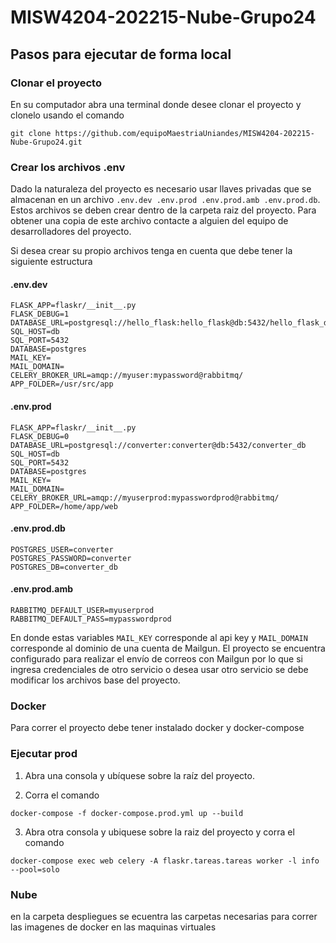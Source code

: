 # MISW4204-202215-Nube-Grupo24
## Pasos para ejecutar de forma local

### Clonar el proyecto
En su computador abra una terminal donde desee clonar el proyecto y clonelo usando el comando

```git clone https://github.com/equipoMaestriaUniandes/MISW4204-202215-Nube-Grupo24.git```


### Crear los archivos .env
Dado la naturaleza del proyecto es necesario usar llaves privadas que se almacenan en un archivo ```.env.dev .env.prod .env.prod.amb .env.prod.db```. Estos archivos se deben crear dentro de la carpeta raiz del proyecto. Para obtener una copia de este archivo contacte a alguien del equipo de desarrolladores del proyecto.

Si desea crear su propio archivos tenga en cuenta que debe tener la siguiente estructura  
#### .env.dev
```
FLASK_APP=flaskr/__init__.py
FLASK_DEBUG=1
DATABASE_URL=postgresql://hello_flask:hello_flask@db:5432/hello_flask_dev
SQL_HOST=db
SQL_PORT=5432
DATABASE=postgres
MAIL_KEY=
MAIL_DOMAIN=
CELERY_BROKER_URL=amqp://myuser:mypassword@rabbitmq/
APP_FOLDER=/usr/src/app
```
#### .env.prod
```
FLASK_APP=flaskr/__init__.py
FLASK_DEBUG=0
DATABASE_URL=postgresql://converter:converter@db:5432/converter_db
SQL_HOST=db
SQL_PORT=5432
DATABASE=postgres
MAIL_KEY=
MAIL_DOMAIN=
CELERY_BROKER_URL=amqp://myuserprod:mypasswordprod@rabbitmq/
APP_FOLDER=/home/app/web
```
#### .env.prod.db
```
POSTGRES_USER=converter
POSTGRES_PASSWORD=converter
POSTGRES_DB=converter_db
```
#### .env.prod.amb
```
RABBITMQ_DEFAULT_USER=myuserprod
RABBITMQ_DEFAULT_PASS=mypasswordprod
```
En donde estas variables ```MAIL_KEY``` corresponde al api key y ```MAIL_DOMAIN``` corresponde al dominio de una cuenta de Mailgun. El proyecto se encuentra configurado para realizar el envío de correos con Mailgun por lo que si ingresa credenciales de otro servicio o desea usar otro servicio se debe modificar los archivos base del proyecto. 

### Docker
Para correr el proyecto debe tener instalado docker y docker-compose

### Ejecutar prod
1. Abra una consola y ubíquese sobre la raíz del proyecto. 

2. Corra el comando 

```docker-compose -f docker-compose.prod.yml up --build```

3. Abra otra consola y ubiquese sobre la raiz del proyecto y corra el comando

```docker-compose exec web celery -A flaskr.tareas.tareas worker -l info --pool=solo```
### Nube
en la carpeta despliegues se ecuentra las carpetas necesarias para correr las imagenes de docker en las maquinas virtuales
